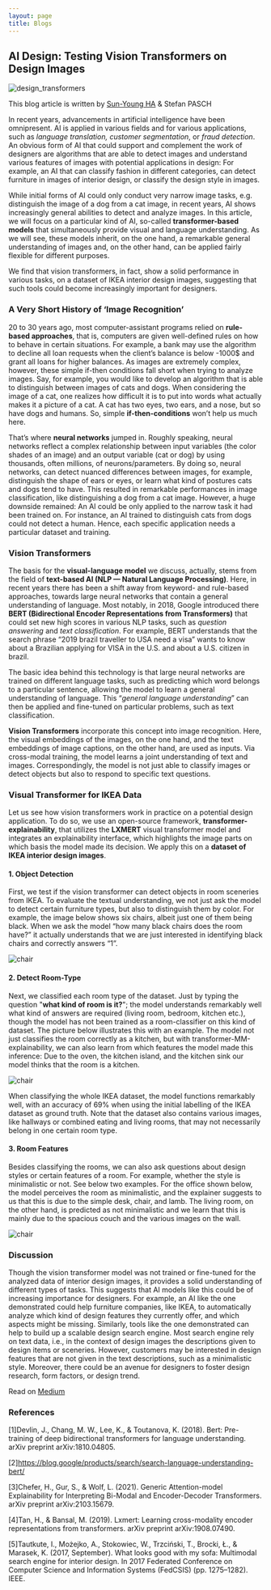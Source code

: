 ```yaml
---
layout: page
title: Blogs
---
```


## AI Design: Testing Vision Transformers on Design Images

![design_transformers](assets/img/ai_design/design_transformers4.png)

This blog article is written by [Sun-Young HA](https://medium.com/@sunyoungha) & Stefan PASCH

In recent years, advancements in artificial intelligence have been omnipresent. AI is applied in various fields and for various applications, such as *language translation, customer segmentation*, or *fraud detection*. An obvious form of AI that could support and complement the work of designers are algorithms that are able to detect images and understand various features of images with potential applications in design: For example, an AI that can classify fashion in different categories, can detect furniture in images of interior design, or classify the design style in images.


While initial forms of AI could only conduct very narrow image tasks, e.g. distinguish the image of a dog from a cat image, in recent years, AI shows increasingly general abilities to detect and analyze images. In this article, we will focus on a particular kind of AI, so-called **transformer-based models** that simultaneously provide visual and language understanding. As we will see, these models inherit, on the one hand, a remarkable general understanding of images and, on the other hand, can be applied fairly flexible for different purposes.

We find that vision transformers, in fact, show a solid performance in various tasks, on a dataset of IKEA interior design images, suggesting that such tools could become increasingly important for designers.

### A Very Short History of ‘Image Recognition’

20 to 30 years ago, most computer-assistant programs relied on **rule-based approaches**, that is, computers are given well-defined rules on how to behave in certain situations. For example, a bank may use the algorithm to decline all loan requests when the client’s balance is below -1000$ and grant all loans for higher balances. As images are extremely complex, however, these simple if-then conditions fall short when trying to analyze images. Say, for example, you would like to develop an algorithm that is able to distinguish between images of cats and dogs. When considering the image of a cat, one realizes how difficult it is to put into words what actually makes it a picture of a cat. A cat has two eyes, two ears, and a nose, but so have dogs and humans. So, simple **if-then-conditions** won’t help us much here.

That’s where **neural networks** jumped in. Roughly speaking, neural networks reflect a complex relationship between input variables (the color shades of an image) and an output variable (cat or dog) by using thousands, often millions, of neurons/parameters. By doing so, neural networks, can detect nuanced differences between images, for example, distinguish the shape of ears or eyes, or learn what kind of postures cats and dogs tend to have. This resulted in remarkable performances in image classification, like distinguishing a dog from a cat image. However, a huge downside remained: An AI could be only applied to the narrow task it had been trained on. For instance, an AI trained to distinguish cats from dogs could not detect a human. Hence, each specific application needs a particular dataset and training.

### Vision Transformers

The basis for the **visual-language model** we discuss, actually, stems from the field of **text-based AI (NLP — Natural Language Processing)**. Here, in recent years there has been a shift away from keyword- and rule-based approaches, towards large neural networks that contain a general understanding of language. Most notably, in 2018, Google introduced there **BERT (Bidirectional Encoder Representations from Transformers)** that could set new high scores in various NLP tasks, such as *question answering* and *text classification*. For example, BERT understands that the search phrase “2019 brazil traveller to USA need a visa” wants to know about a Brazilian applying for VISA in the U.S. and about a U.S. citizen in brazil.

The basic idea behind this technology is that large neural networks are trained on different language tasks, such as predicting which word belongs to a particular sentence, allowing the model to learn a general understanding of language. This “*general language understanding*” can then be applied and fine-tuned on particular problems, such as text classification.

**Vision Transformers** incorporate this concept into image recognition. Here, the visual embeddings of the images, on the one hand, and the text embeddings of image captions, on the other hand, are used as inputs. Via cross-modal training, the model learns a joint understanding of text and images. Correspondingly, the model is not just able to classify images or detect objects but also to respond to specific text questions.

### Visual Transformer for IKEA Data

Let us see how vision transformers work in practice on a potential design application. To do so, we use an open-source framework, **transformer-explainability**, that utilizes the **LXMERT** visual transformer model and integrates an explainability interface, which highlights the image parts on which basis the model made its decision. We apply this on a **dataset of IKEA interior design images**.

#### 1. Object Detection

First, we test if the vision transformer can detect objects in room sceneries from IKEA. To evaluate the textual understanding, we not just ask the model to detect certain furniture types, but also to distinguish them by color. For example, the image below shows six chairs, albeit just one of them being black. When we ask the model “how many black chairs does the room have?” it actually understands that we are just interested in identifying black chairs and correctly answers “1”.

![chair](assets/img/ai_design/chairs.jpg)

#### 2. Detect Room-Type

Next, we classified each room type of the dataset. Just by typing the question "**what kind of room is it?**"; the model understands remarkably well what kind of answers are required (living room, bedroom, kitchen etc.), though the model has not been trained as a room-classifier on this kind of dataset. The picture below illustrates this with an example. The model not just classifies the room correctly as a kitchen, but with transformer-MM-explainability, we can also learn from which features the model made this inference: Due to the oven, the kitchen island, and the kitchen sink our model thinks that the room is a kitchen.

![chair](assets/img/ai_design/kitchen.png)

When classifying the whole IKEA dataset, the model functions remarkably well, with an accuracy of 69% when using the initial labelling of the IKEA dataset as ground truth. Note that the dataset also contains various images, like hallways or combined eating and living rooms, that may not necessarily belong in one certain room type.

#### 3. Room Features

Besides classifying the rooms, we can also ask questions about design styles or certain features of a room. For example, whether the style is minimalistic or not. See below two examples. For the office shown below, the model perceives the room as minimalistic, and the explainer suggests to us that this is due to the simple desk, chair, and lamb. The living room, on the other hand, is predicted as not minimalistic and we learn that this is mainly due to the spacious couch and the various images on the wall.

![chair](assets/img/ai_design/minimalistic.png)

### Discussion
Though the vision transformer model was not trained or fine-tuned for the analyzed data of interior design images, it provides a solid understanding of different types of tasks. This suggests that AI models like this could be of increasing importance for designers. For example, an AI like the one demonstrated could help furniture companies, like IKEA, to automatically analyze which kind of design features they currently offer, and which aspects might be missing. Similarly, tools like the one demonstrated can help to build up a scalable design search engine. Most search engine rely on text data, i.e., in the context of design images the descriptions given to design items or sceneries. However, customers may be interested in design features that are not given in the text descriptions, such as a minimalistic style. Moreover, there could be an avenue for designers to foster design research, form factors, or design trend.

Read on [Medium](https://medium.com/@sunyoungha/ai-design-testing-vision-transformers-on-design-images-a79f60c0840a)

### References

[1]Devlin, J., Chang, M. W., Lee, K., & Toutanova, K. (2018). Bert: Pre-training of deep bidirectional transformers for language understanding. arXiv preprint arXiv:1810.04805.

[2]https://blog.google/products/search/search-language-understanding-bert/

[3]Chefer, H., Gur, S., & Wolf, L. (2021). Generic Attention-model Explainability for Interpreting Bi-Modal and Encoder-Decoder Transformers. arXiv preprint arXiv:2103.15679.

[4]Tan, H., & Bansal, M. (2019). Lxmert: Learning cross-modality encoder representations from transformers. arXiv preprint arXiv:1908.07490.

[5]Tautkute, I., Możejko, A., Stokowiec, W., Trzciński, T., Brocki, Ł., & Marasek, K. (2017, September). What looks good with my sofa: Multimodal search engine for interior design. In 2017 Federated Conference on Computer Science and Information Systems (FedCSIS) (pp. 1275–1282). IEEE.
